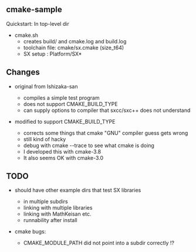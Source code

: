 ## cmake-sample

Quickstart: In top-level dir

- cmake.sh
  - creates build/ and cmake.log and build.log
  - toolchain file: cmake/sx.cmake   (size_t64)
  - SX setup      : Platform/SX*

## Changes

- original from Ishizaka-san
  - compiles a simple test program
  - does not support CMAKE_BUILD_TYPE
  - can supply options to compiler that sxcc/sxc++
    does not understand

- modified to support CMAKE_BUILD_TYPE
  - corrects some things that cmake "GNU" compiler guess gets wrong
  - still kind of hacky
  - debug with cmake --trace to see what cmake is doing
  - I developed this with cmake-3.8
  - It also seems OK with cmake-3.0

## TODO

- should have other example dirs that test SX libraries
  - in multiple subdirs
  - linking with multiple libraries
  - linking with MathKeisan etc.
  - runnability after install

- cmake bugs:
  - CMAKE_MODULE_PATH did not point into a subdir correctly !?


